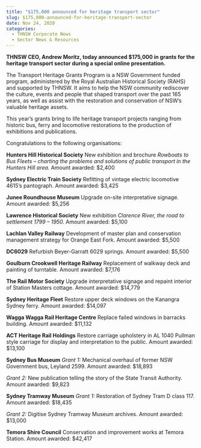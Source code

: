 ```yaml
---
title: "$175,000 announced for heritage transport sector"
slug: $175,000-announced-for-heritage-transport-sector
date: Nov 24, 2020
categories:
  - THNSW Corporate News
  - Sector News & Resources
---
```



**THNSW CEO, Andrew Moritz, today announced $175,000 in grants for the heritage transport sector during a special online presentation.**

The Transport Heritage Grants Program is a NSW Government funded program, administered by the Royal Australian Historical Society (RAHS) and supported by THNSW. It aims to help the NSW community rediscover the culture, events and people that shaped transport over the past 165 years, as well as assist with the restoration and conservation of NSW’s valuable heritage assets.

This year’s grants bring to life heritage transport projects ranging from historic bus, ferry and locomotive restorations to the production of exhibitions and publications.

Congratulations to the following organisations:

**Hunters Hill Historical Society**
New exhibition and brochure *Rowboats to Bus Fleets – charting the problems and solutions of public transport in the Hunters Hill area.*
Amount awarded: $2,400

**Sydney Electric Train Society**
Refitting of vintage electric locomotive 4615’s pantograph.
 Amount awarded: $3,425

**Junee Roundhouse Museum**
Upgrade on-site interpretative signage.
 Amount awarded: $5,256

**Lawrence Historical Society**
New exhibition *Clarence River, the road to settlement 1799 – 1950.*
 Amount awarded: $5,100

**Lachlan Valley Railway**
Development of master plan and conservation management strategy for Orange East Fork.
 Amount awarded: $5,500

**DC6029**
Refurbish Beyer-Garratt 6029 springs.
 Amount awarded: $5,500

**Goulburn Crookwell Heritage Railway**
Replacement of walkway deck and painting of turntable.
 Amount awarded: $7,176

**The Rail Motor Society**
Upgrade interpretative signage and repaint interior of Station Masters cottage.
 Amount awarded: $14,779

**Sydney Heritage Fleet**
Restore upper deck windows on the Kanangra Sydney ferry.
 Amount awarded: $14,097

**Wagga Wagga Rail Heritage Centre**
Replace failed windows in barracks building.
 Amount awarded: $11,132

**ACT Heritage Rail Holdings**
Restore carriage upholstery in AL 1040 Pullman style carriage for display and interpretation to the public.
 Amount awarded: $13,100

**Sydney Bus Museum**
*Grant 1:* Mechanical overhaul of former NSW Government bus, Leyland 2599.
 Amount awarded: $18,893

*Grant 2:* New publication telling the story of the State Transit Authority.
 Amount awarded: $9,823

**Sydney Tramway Museum**
*Grant 1:* Restoration of Sydney Tram D class 117.
 Amount awarded: $18,435

*Grant 2:* Digitise Sydney Tramway Museum archives.
 Amount awarded: $13,000

**Temora Shire Council**
Conservation and improvement works at Temora Station.
 Amount awarded: $42,417
